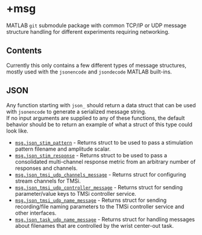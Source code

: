 # +msg #  
MATLAB `git` submodule package with common TCP/IP or UDP message structure handling for different experiments requiring networking.  

## Contents ##
Currently this only contains a few different types of message structures, mostly used with the `jsonencode` and `jsondecode` MATLAB built-ins.  

## JSON ##
Any function starting with `json_` should return a data struct that can be used with `jsonencode` to generate a serialized message string.  
If no input arguments are supplied to any of these functions, the default behavior should be to return an example of what a struct of this type could look like.  

* [`msg.json_stim_pattern`](json_stim_pattern.m) - Returns struct to be used to pass a stimulation pattern filename and amplitude scalar.
* [`msg.json_stim_response`](json_stim_response.m) - Returns struct to be used to pass a consolidated multi-channel response metric from an arbitrary number of responses and channels. 
* [`msg.json_tmsi_udp_channels_message`](json_tmsi_udp_channels_message.m) - Returns struct for configuring stream channels for TMSi.
* [`msg.json_tmsi_udp_controller_message`](json_tmsi_udp_controller_message.m) - Returns struct for sending parameter/value keys to TMSi controller service.
* [`msg.json_tmsi_udp_name_message`](json_tmsi_udp_name_message.m) - Returns struct for sending recording/file naming parameters to the TMSi controller service and other interfaces.  
* [`msg.json_task_udp_name_message`](json_task_udp_name_message.m) - Returns struct for handling messages about filenames that are controlled by the wrist center-out task.  


